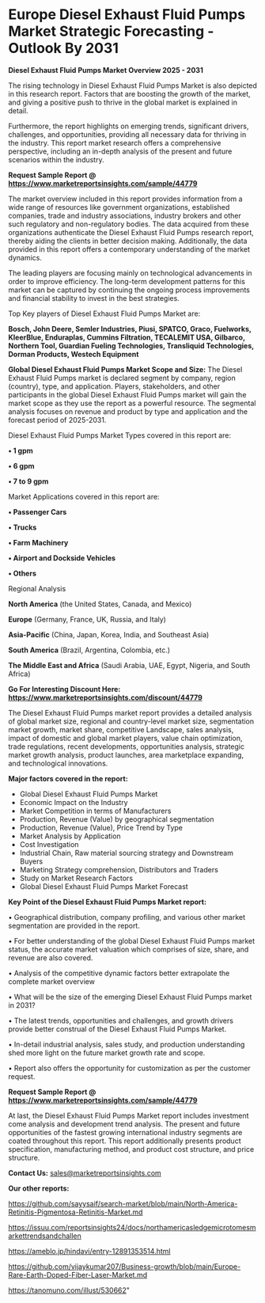 # Europe Diesel Exhaust Fluid Pumps Market Strategic Forecasting - Outlook By 2031

<Strong> Diesel Exhaust Fluid Pumps Market Overview 2025 - 2031</strong>

The rising technology in Diesel Exhaust Fluid Pumps Market is also depicted in this research report. Factors that are boosting the growth of the market, and giving a positive push to thrive in the global market is explained in detail.

Furthermore, the report highlights on emerging trends, significant drivers, challenges, and opportunities, providing all necessary data for thriving in the industry. This report market research offers a comprehensive perspective, including an in-depth analysis of the present and future scenarios within the industry.

<strong>Request Sample Report @ <a href=https://www.marketreportsinsights.com/sample/44779>https://www.marketreportsinsights.com/sample/44779</a></strong>

The market overview included in this report provides information from a wide range of resources like government organizations, established companies, trade and industry associations, industry brokers and other such regulatory and non-regulatory bodies. The data acquired from these organizations authenticate the Diesel Exhaust Fluid Pumps research report, thereby aiding the clients in better decision making. Additionally, the data provided in this report offers a contemporary understanding of the market dynamics.

The leading players are focusing mainly on technological advancements in order to improve efficiency. The long-term development patterns for this market can be captured by continuing the ongoing process improvements and financial stability to invest in the best strategies.

Top Key players of Diesel Exhaust Fluid Pumps Market are:

<strong>Bosch, John Deere, Semler Industries, Piusi, SPATCO, Graco, Fuelworks, KleerBlue, Enduraplas, Cummins Filtration, TECALEMIT USA, Gilbarco, Northern Tool, Guardian Fueling Technologies, Transliquid Technologies, Dorman Products, Westech Equipment</strong>

<strong><b>Global Diesel Exhaust Fluid Pumps Market Scope and Size:</b></strong>
The Diesel Exhaust Fluid Pumps market is declared segment by company, region (country), type, and application. Players, stakeholders, and other participants in the global Diesel Exhaust Fluid Pumps market will gain the market scope as they use the report as a powerful resource. The segmental analysis focuses on revenue and product by type and application and the forecast period of 2025-2031.

Diesel Exhaust Fluid Pumps Market Types covered in this report are:

<strong>•  1 gpm

•  6 gpm

•  7 to 9 gpm</strong>

Market Applications covered in this report are:

<strong>•  Passenger Cars

•  Trucks

•  Farm Machinery

•  Airport and Dockside Vehicles

•  Others</strong> 

Regional Analysis

<strong>North America</strong> (the United States, Canada, and Mexico)

<strong>Europe</strong> (Germany, France, UK, Russia, and Italy)

<strong>Asia-Pacific</strong> (China, Japan, Korea, India, and Southeast Asia)

<strong>South America</strong> (Brazil, Argentina, Colombia, etc.)

<strong>The Middle East and Africa</strong> (Saudi Arabia, UAE, Egypt, Nigeria, and South Africa)

<strong>Go For Interesting Discount Here: <a href=https://www.marketreportsinsights.com/discount/44779>https://www.marketreportsinsights.com/discount/44779</a></strong>

The Diesel Exhaust Fluid Pumps market report provides a detailed analysis of global market size, regional and country-level market size, segmentation market growth, market share, competitive Landscape, sales analysis, impact of domestic and global market players, value chain optimization, trade regulations, recent developments, opportunities analysis, strategic market growth analysis, product launches, area marketplace expanding, and technological innovations.

<strong><b>Major factors covered in the report:</b></strong>
<ul>
  <li>Global Diesel Exhaust Fluid Pumps Market </li>
  <li>Economic Impact on the Industry</li>
  <li>Market Competition in terms of Manufacturers</li>
  <li>Production, Revenue (Value) by geographical segmentation</li>
  <li>Production, Revenue (Value), Price Trend by Type</li>
  <li>Market Analysis by Application</li>
  <li>Cost Investigation</li>
  <li>Industrial Chain, Raw material sourcing strategy and Downstream Buyers</li>
  <li>Marketing Strategy comprehension, Distributors and Traders</li>
  <li>Study on Market Research Factors</li>
  <li>Global Diesel Exhaust Fluid Pumps Market Forecast</li>
</ul>

<strong><b>Key Point of the Diesel Exhaust Fluid Pumps Market report:</b></strong>

• Geographical distribution, company profiling, and various other market segmentation are provided in the report.

• For better understanding of the global Diesel Exhaust Fluid Pumps market status, the accurate market valuation which comprises of size, share, and revenue are also covered.

• Analysis of the competitive dynamic factors better extrapolate the complete market overview

• What will be the size of the emerging Diesel Exhaust Fluid Pumps market in 2031?

• The latest trends, opportunities and challenges, and growth drivers provide better construal of the Diesel Exhaust Fluid Pumps Market.

• In-detail industrial analysis, sales study, and production understanding shed more light on the future market growth rate and scope.

• Report also offers the opportunity for customization as per the customer request.

<strong>Request Sample Report @ <a href=https://www.marketreportsinsights.com/sample/44779>https://www.marketreportsinsights.com/sample/44779</a></strong>

At last, the Diesel Exhaust Fluid Pumps Market report includes investment come analysis and development trend analysis. The present and future opportunities of the fastest growing international industry segments are coated throughout this report. This report additionally presents product specification, manufacturing method, and product cost structure, and price structure.

<strong>Contact Us:</strong>
sales@marketreportsinsights.com

<strong>Our other reports:</strong>

<a href=https://github.com/sayysaif/search-market/blob/main/North-America-Retinitis-Pigmentosa-Retinitis-Market.md>https://github.com/sayysaif/search-market/blob/main/North-America-Retinitis-Pigmentosa-Retinitis-Market.md</a>

<a href=https://issuu.com/reportsinsights24/docs/northamericasledgemicrotomesmarkettrendsandchallen>https://issuu.com/reportsinsights24/docs/northamericasledgemicrotomesmarkettrendsandchallen</a>

<a href=https://ameblo.jp/hindavi/entry-12891353514.html>https://ameblo.jp/hindavi/entry-12891353514.html</a>

<a href=https://github.com/vijaykumar207/Business-growth/blob/main/Europe-Rare-Earth-Doped-Fiber-Laser-Market.md>https://github.com/vijaykumar207/Business-growth/blob/main/Europe-Rare-Earth-Doped-Fiber-Laser-Market.md</a>

<a href=https://tanomuno.com/illust/530662>https://tanomuno.com/illust/530662</a>"

